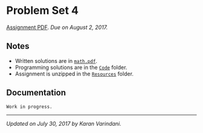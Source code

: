 # Problem Set 4
[Assignment PDF](./ps3.pdf). _Due on August 2, 2017._

## Notes
* Written solutions are in [`math.pdf`](./math.pdf).
* Programming solutions are in the [`Code`](./Code/) folder.
* Assignment is unzipped in the [`Resources`](./Resources/) folder.

## Documentation
`Work in progress.`

----
_Updated on July 30, 2017 by Karan Varindani._